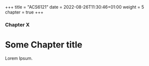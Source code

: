 +++
title = "ACS6121"
date = 2022-08-26T11:30:46+01:00
weight = 5
chapter = true
+++

### Chapter X

# Some Chapter title

Lorem Ipsum.